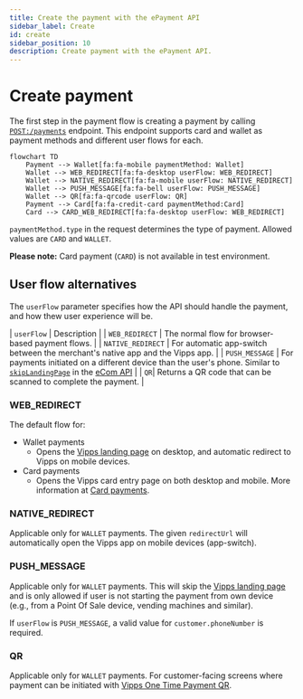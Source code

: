 ```yaml
---
title: Create the payment with the ePayment API
sidebar_label: Create
id: create
sidebar_position: 10
description: Create payment with the ePayment API.
---
```



# Create payment

The first step in the payment flow is creating a payment by calling
[`POST:/payments`](https://developer.vippsmobilepay.com/api/epayment#tag/CreatePayments)
endpoint. This endpoint supports card and wallet as payment methods and different user flows for each.

```mermaid
flowchart TD
    Payment --> Wallet[fa:fa-mobile paymentMethod: Wallet]
    Wallet --> WEB_REDIRECT[fa:fa-desktop userFlow: WEB_REDIRECT]
    Wallet --> NATIVE_REDIRECT[fa:fa-mobile userFlow: NATIVE_REDIRECT]
    Wallet --> PUSH_MESSAGE[fa:fa-bell userFlow: PUSH_MESSAGE]
    Wallet --> QR[fa:fa-qrcode userFlow: QR]
    Payment --> Card[fa:fa-credit-card paymentMethod:Card]
    Card --> CARD_WEB_REDIRECT[fa:fa-desktop userFlow: WEB_REDIRECT]
```

`paymentMethod.type` in the request determines the type of payment. Allowed
values are `CARD` and `WALLET`.

**Please note:** Card payment (`CARD`) is not available in test environment.

## User flow alternatives

The `userFlow` parameter specifies how the API should handle the payment,
and how thew user experience will be.

| `userFlow` | Description |
| `WEB_REDIRECT` | The normal flow for browser-based payment flows. |
| `NATIVE_REDIRECT` | For automatic app-switch between the merchant's native app and the Vipps app. |
| `PUSH_MESSAGE` | For payments initiated on a different device than the user's phone. Similar to [`skipLandingPage`](https://developer.vippsmobilepay.com/docs/vipps-developers/common-topics/vipps-landing-page#skip-landing-page) in the [eCom API](https://developer.vippsmobilepay.com/docs/APIs/ecom-api)  |
| `QR`| Returns a QR code that can be scanned to complete the payment. |

### WEB_REDIRECT

The default flow for:

- Wallet payments
    - Opens the
    [Vipps landing page](https://developer.vippsmobilepay.com/docs/vipps-developers/common-topics/vipps-landing-page)
    on desktop, and automatic redirect to Vipps on mobile devices.
- Card payments
    - Opens the Vipps card entry page on both desktop and mobile. More information at
    [Card payments](https://developer.vippsmobilepay.com/docs/APIs/checkout-api/vipps-checkout-api-faq#card-payments).


### NATIVE_REDIRECT

Applicable only for `WALLET` payments.
The given `redirectUrl` will automatically open the Vipps app on mobile devices (app-switch).

### PUSH_MESSAGE

Applicable only for `WALLET` payments. This will skip the
[Vipps landing page](https://developer.vippsmobilepay.com/docs/vipps-developers/common-topics/vipps-landing-page)
and is only allowed if user is not starting the payment from own device
(e.g., from a Point Of Sale device, vending machines and similar).

If `userFlow` is `PUSH_MESSAGE`, a valid value for `customer.phoneNumber` is required.

### QR

Applicable only for `WALLET` payments. For customer-facing screens where payment
can be initiated with
[Vipps One Time Payment QR](https://developer.vippsmobilepay.com/docs/APIs/qr-api/vipps-qr-one-time-payment-api-howitworks).
